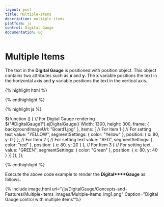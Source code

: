 ```yaml
---
layout: post
title: Multiple-Items
description: multiple items 
platform: js
control: Digital Gauge
documentation: ug
---
```


# Multiple Items 

The text in the **Digital Gauge** is positioned with position object. This object contains two attributes such as **x** and **y.** The **x** variable positions the text in the horizontal axis and **y** variable positions the text in the vertical axis.

{% highlight html %}

<div id="DigitalGauge1"></div>

{% endhighlight %}

{% highlight js %}

 $(function () {
        // For Digital Gauge rendering
        $("#DigitalGauge1").ejDigitalGauge({
            Width: 1300,
            height: 300,
            frame: {
                backgroundImageUrl: "Board1.jpg"
            },
            items: [
            // For Item 1
            {
                // For setting text
                value: "YELLOW",
                segmentSettings: { color: "Yellow" },
                position: {
                    x: 80, y: 0
                }
            },
            // For Item 2
            {
                // For setting text
                value: "RED",
                segmentSettings: { color: "red" },
                position: {
                    x: 80, y: 20
                }
            },
            // For Item 3
            {
                // For setting text
                value: "GREEN",
                segmentSettings: { color: "Green" },
                position: {
                    x: 80, y: 40
                }
            }]
        });
    });   


{% endhighlight %}

Execute the above code example to render the **Digital****Gauge** as follows.

{% include image.html url="/js/DigitalGauge/Concepts-and-Features/Multiple-Items_images/Multiple-Items_img1.png" Caption="Digital Gauge control with multiple items"%}

